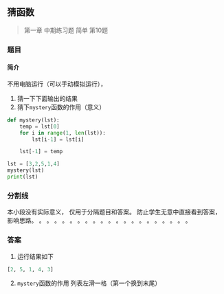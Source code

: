 ## 猜函数
> 第一章 中期练习题 简单 第10题

### 题目
#### 简介
不用电脑运行（可以手动模拟运行），
1. 猜一下下面输出的结果
2. 猜下`mystery`函数的作用（意义）

```python
def mystery(lst):
    temp = lst[0]
    for i in range(1, len(lst)):
        lst[i-1] = lst[i]

    lst[-1] = temp

lst = [3,2,5,1,4]
mystery(lst)
print(lst)
```

### 分割线
本小段没有实际意义，
仅用于分隔题目和答案。
防止学生无意中直接看到答案，
影响思路。
。
。
。
。
。
。
。
。
。
。
。
。
。
。
。
。
。
。
。
。

### 答案
1. 运行结果如下
```python
[2, 5, 1, 4, 3]
```

2. `mystery`函数的作用
列表左滑一格（第一个换到末尾）
